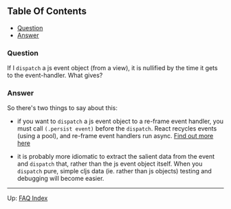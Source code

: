 <!-- START doctoc generated TOC please keep comment here to allow auto update -->
<!-- DON'T EDIT THIS SECTION, INSTEAD RE-RUN doctoc TO UPDATE -->
## Table Of Contents

- [Question](#question)
- [Answer](#answer)

<!-- END doctoc generated TOC please keep comment here to allow auto update -->

### Question

If I `dispatch` a js event object (from a view), it is nullified 
by the time it gets to the event-handler. What gives? 

### Answer

So there's two things to say about this:
- if you want to `dispatch` a js event object to a re-frame 
  event handler, you must call `(.persist event)` before the `dispatch`. 
  React recycles events (using a pool), and re-frame event handlers 
  run async.  [Find out more here](https://facebook.github.io/react/docs/events.html)
  
- it is probably more idiomatic to extract the salient data from the event 
  and `dispatch` that, rather than the js event object itself. When you 
  `dispatch` pure, simple cljs data (ie. rather than js objects) testing 
  and debugging will become easier. 
  
  
***

Up:  [FAQ Index](README.md)&nbsp;&nbsp;&nbsp;&nbsp;&nbsp;&nbsp;
